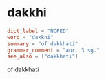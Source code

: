 # dakkhi

``` toml
dict_label = "NCPED"
word = "dakkhi"
summary = "of dakkhati"
grammar_comment = "aor. 3 sg."
see_also = ["dakkhati"]
```

of dakkhati


